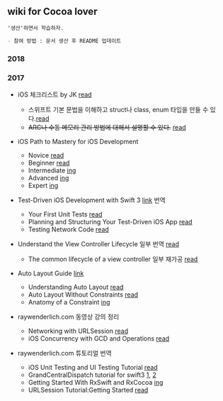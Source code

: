 ## wiki for Cocoa lover

```markdown
'생산'하면서 학습하자.

- 참여 방법 : 문서 생산 후 README 업데이트
```

### 2018

### 2017

- iOS 체크리스트 by JK [read](2017/ios-checklist.md)
  - 스위프트 기본 문법을 이해하고 struct나 class, enum 타입을 만들 수 있다.[read](2017/struct-class-enum.md)
  - ~~ARC나 수동 메모리 관리 방법에 대해서 설명할 수 있다.~~ [read](2017/memory-management.md)
- iOS Path to Mastery for iOS Development
  - Novice [read](2017/Novice.md)
  - Beginner [read](2017/Beginner.md)
  - Intermediate [ing](2017/Intermediate.md)
  - Advanced [ing](2017/Advanced.md)
  - Expert [ing](2017/Expert.md)

- Test-Driven iOS Development with Swift 3 [link](https://www.amazon.com/Test-Driven-iOS-Development-Swift-3-ebook/dp/B01M13T83F) 번역
  - Your First Unit Tests [read](2017/Your-First-Unit-Tests-Xcode.md)
  - Planning and Structuring Your Test-Driven iOS App [read](2017/Planning-and-Structuring-Your-Test-Driven-iOS-App.md)
  - Testing Network Code [read](2017/Testing-Network-Code.md)

- Understand the View Controller Lifecycle 일부 번역 [read](2017/understand-the-view-controller-lifecycle.md)
  - The common lifecycle of a view controller 일부 재가공 [read](The-common-lifecycle-of-a-view-controller.md)

- Auto Layout Guide [link](https://developer.apple.com/library/content/documentation/UserExperience/Conceptual/AutolayoutPG/index.html)
  - Understanding Auto Layout [read](2017/Understanding-Auto-Layout.md)
  - Auto Layout Without Constraints [read](2017/Auto-Layout-Without-Constraints.md)
  - Anatomy of a Constraint [ing](2017/Anatomy-of-a-Constraint.md)

- raywenderlich.com 동영상 강의 정리
  - Networking with URLSession [read](2017/networking-with-URLSession.md)
  - iOS Concurrency with GCD and Operations [read](2017/iOS-Concurrency-with-GCD-and-Operations.md)

- raywenderlich.com 튜토리얼 번역
  - iOS Unit Testing and UI Testing Tutorial [read](2017/iOS-Unit-Testing-and-UI-Testing-Tutorial.md)
  - GrandCentralDispatch tutorial for swift3 [1](2017/GrandCentralDispatch-tutorial-for-swift3-part1.md), [2](2017/GrandCentralDispatch-tutorial-for-swift3-part2.md)
  - Getting Started With RxSwift and RxCocoa [ing](2017/Getting-Started-With-RxSwift-and-RxCocoa.md)
  - URLSession Tutorial:Getting Started [read](2017/URLSession-Tutorial-GettingStarted.md)